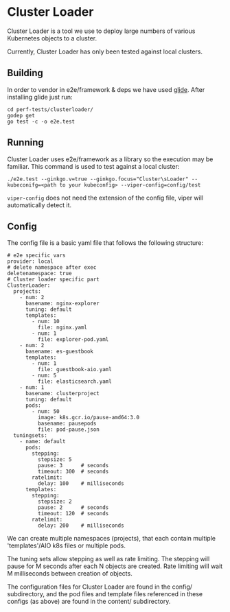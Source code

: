 # Cluster Loader

Cluster Loader is a tool we use to deploy large numbers of various Kubernetes objects to a cluster. 

Currently, Cluster Loader has only been tested against local clusters.

## Building
In order to vendor in e2e/framework & deps we have used [glide](https://github.com/Masterminds/glide).
After installing glide just run:
```
cd perf-tests/clusterloader/
godep get
go test -c -o e2e.test
```

## Running
Cluster Loader uses e2e/framework as a library so the execution may be familiar. This command is used to test against a local cluster:
```
./e2e.test --ginkgo.v=true --ginkgo.focus="Cluster\sLoader" --kubeconifg=<path to your kubeconfig> --viper-config=config/test
```
`viper-config` does not need the extension of the config file, viper will automatically detect it.


## Config

The config file is a basic yaml file that follows the following structure:

```
# e2e specific vars
provider: local
# delete namespace after exec 
deletenamespace: true
# Cluster loader specific part
ClusterLoader:
  projects:
    - num: 2
      basename: nginx-explorer
      tuning: default
      templates:
        - num: 10
          file: nginx.yaml
        - num: 1
          file: explorer-pod.yaml
    - num: 2
      basename: es-guestbook
      templates:
        - num: 1
          file: guestbook-aio.yaml
        - num: 5
          file: elasticsearch.yaml
    - num: 1
      basename: clusterproject
      tuning: default
      pods:
        - num: 50
          image: k8s.gcr.io/pause-amd64:3.0
          basename: pausepods
          file: pod-pause.json
  tuningsets:
    - name: default
      pods:
        stepping:
          stepsize: 5
          pause: 3      # seconds
          timeout: 300  # seconds
        ratelimit:
          delay: 100    # milliseconds
      templates:
        stepping:
          stepsize: 2
          pause: 2      # seconds
          timeout: 120  # seconds
        ratelimit:
          delay: 200    # milliseconds
```

We can create multiple namespaces (projects), that each contain multiple 'templates'/AIO k8s files or multiple pods.

The tuning sets allow stepping as well as rate limiting. The stepping will pause for M seconds after each N objects are created. Rate limiting will wait M milliseconds between creation of objects.

The configuration files for Cluster Loader are found in the config/ subdirectory, and the pod files and template files referenced in these configs (as above) are found in the content/ subdirectory.
